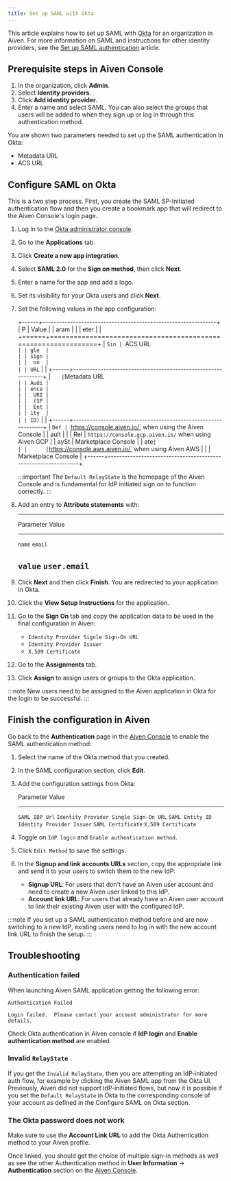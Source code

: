 ```yaml
---
title: Set up SAML with Okta
---
```


This article explains how to set up SAML with
[Okta](https://www.okta.com/) for an organization in Aiven. For more
information on SAML and instructions for other identity providers, see
the
[Set up SAML authentication](/docs/platform/howto/saml/saml-authentication) article.

## Prerequisite steps in Aiven Console

1.  In the organization, click **Admin**.
2.  Select **Identity providers**.
3.  Click **Add identity provider**.
4.  Enter a name and select SAML. You can also select the groups that
    users will be added to when they sign up or log in through this
    authentication method.

You are shown two parameters needed to set up the SAML authentication in
Okta:

-   Metadata URL
-   ACS URL

## Configure SAML on Okta

This is a two step process. First, you create the SAML SP-Initiated
authentication flow and then you create a bookmark app that will
redirect to the Aiven Console\'s login page.

1.  Log in to the [Okta administrator console](https://login.okta.com/).

2.  Go to the **Applications** tab.

3.  Click **Create a new app integration**.

4.  Select **SAML 2.0** for the **Sign on method**, then click **Next**.

5.  Enter a name for the app and add a logo.

6.  Set its visibility for your Okta users and click **Next**.

7.  Set the following values in the app configuration:

    +------+---------------------------------------------------------------+
    | P    | Value                                                         |
    | aram |                                                               |
    | eter |                                                               |
    +======+===============================================================+
    | `Sin | `ACS URL`                                                     |
    | gle  |                                                               |
    | sign |                                                               |
    |  on  |                                                               |
    | URL` |                                                               |
    +------+---------------------------------------------------------------+
    | `    | `Metadata URL`                                                |
    | Audi |                                                               |
    | ence |                                                               |
    |  URI |                                                               |
    |  (SP |                                                               |
    |  Ent |                                                               |
    | ity  |                                                               |
    | ID)` |                                                               |
    +------+---------------------------------------------------------------+
    | `Def | `https://console.aiven.io/` when using the Aiven Console      |
    | ault |                                                               |
    |  Rel | `https://console.gcp.aiven.io/` when using Aiven GCP          |
    | aySt | Marketplace Console                                           |
    | ate` |                                                               |
    |      | `https://console.aws.aiven.io/` when using Aiven AWS          |
    |      | Marketplace Console                                           |
    +------+---------------------------------------------------------------+

    :::important
    The `Default RelayState` is the homepage of the Aiven Console and is
    fundamental for IdP initiated sign on to function correctly.
    :::

8.  Add an entry to **Attribute statements** with:

      ---------------------------------------------------------------------------
      Parameter   Value
      ----------- ---------------------------------------------------------------
      `name`      `email`

      `value`     `user.email`
      ---------------------------------------------------------------------------

9.  Click **Next** and then click **Finish**. You are redirected to your
    application in Okta.

10. Click the **View Setup Instructions** for the application.

11. Go to the **Sign On** tab and copy the application data to be used
    in the final configuration in Aiven:

    -   `Identity Provider Signle Sign-On URL`
    -   `Identity Provider Issuer`
    -   `X.509 Certificate`

12. Go to the **Assignments** tab.

13. Click **Assign** to assign users or groups to the Okta application.

:::note
New users need to be assigned to the Aiven application in Okta for the
login to be successful.
:::

## Finish the configuration in Aiven

Go back to the **Authentication** page in the [Aiven
Console](https://console.aiven.io/) to enable the SAML authentication
method:

1.  Select the name of the Okta method that you created.

2.  In the SAML configuration section, click **Edit**.

3.  Add the configuration settings from Okta:

      Parameter            Value
      -------------------- ----------------------------------------
      `SAML IDP Url`       `Identity Provider Single Sign-On URL`
      `SAML Entity ID`     `Identity Provider Issuer`
      `SAML Certificate`   `X.509 Certificate`

4.  Toggle on `IdP login` and `Enable authentication method`.

5.  Click `Edit Method` to save the settings.

6.  In the **Signup and link accounts URLs** section, copy the
    appropriate link and send it to your users to switch them to the new
    IdP:

    -   **Signup URL**: For users that don\'t have an Aiven user account
        and need to create a new Aiven user linked to this IdP.
    -   **Account link URL**: For users that already have an Aiven user
        account to link their existing Aiven user with the configured
        IdP.

:::note
If you set up a SAML authentication method before and are now switching
to a new IdP, existing users need to log in with the new account link
URL to finish the setup.
:::

## Troubleshooting

### Authentication failed

When launching Aiven SAML application getting the following error:

    Authentication Failed

    Login failed.  Please contact your account administrator for more details.

Check Okta authentication in Aiven console if **IdP login** and **Enable
authentication method** are enabled.

### Invalid `RelayState`

If you get the `Invalid RelayState`, then you are attempting an
IdP-initiated auth flow, for example by clicking the Aiven SAML app from
the Okta UI. Previously, Aiven did not support IdP-initiated flows, but
now it is possible if you set the `Default RelayState` in Okta to the
corresponding console of your account as defined in the Configure SAML
on Okta section.

### The Okta password does not work

Make sure to use the **Account Link URL** to add the Okta Authentication
method to your Aiven profile.

Once linked, you should get the choice of multiple sign-in methods as
well as see the other Authentication method in **User Information** -\>
**Authentication** section on the [Aiven
Console](https://console.aiven.io/).
